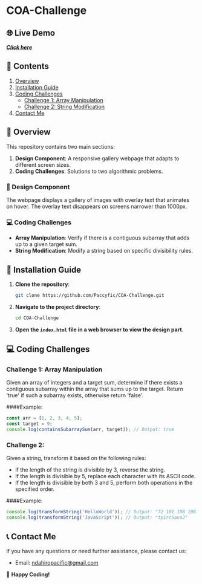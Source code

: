 # COA-Challenge

## 🌐 Live Demo

**_[Click here](https://coa-gallery-challenge.netlify.app/)_**

## 📑 Contents

1. [Overview](#overview)
2. [Installation Guide](#installation-guide)
3. [Coding Challenges](#coding-challenges)
   - [Challenge 1: Array Manipulation](#challenge-1-array-manipulation)
   - [Challenge 2: String Modification](#challenge-2-string-modification)
4. [Contact Me](#contact-me)

## 📖 Overview

This repository contains two main sections:

1. **Design Component**: A responsive gallery webpage that adapts to different screen sizes.
2. **Coding Challenges**: Solutions to two algorithmic problems.

### 🎨 Design Component

The webpage displays a gallery of images with overlay text that animates on hover. The overlay text disappears on screens narrower than 1000px.

### 💻 Coding Challenges

- **Array Manipulation**: Verify if there is a contiguous subarray that adds up to a given target sum.
- **String Modification**: Modify a string based on specific divisibility rules.

## 🔧 Installation Guide

1. **Clone the repository**:
   ```bash
   git clone https://github.com/Paccyfic/COA-Challenge.git
2. **Navigate to the project directory**:
   ```bash
   cd COA-Challenge
3. **Open the `index.html` file in a web browser to view the design part**.

## 💻 Coding Challenges

### Challenge 1: Array Manipulation
Given an array of integers and a target sum, determine if there exists a contiguous subarray within the array that sums up to the target. Return 'true' if such a subarray exists, otherwise return 'false'.

####Example:
```javascript
const arr = [1, 2, 3, 4, 5];
const target = 9;
console.log(containsSubarraySum(arr, target)); // Output: true
```

### Challenge 2:
Given a string, transform it based on the following rules:
- If the length of the string is divisible by 3, reverse the string.
- If the length is divisible by 5, replace each character with its ASCII code.
- If the length is divisible by both 3 and 5, perform both operations in the specified order.

####Example:
```javascript
console.log(transformString('HelloWorld')); // Output: "72 101 108 108 111 87 111 114 108 100"
console.log(transformString('JavaScript')); // Output: "tpircSavaJ"
```
## 📞 Contact Me

If you have any questions or need further assistance, please contact us:

- Email: [ndahiropacific@gmail.com](mailto:ndahiropacific@gmail.com)

🙌 **Happy Coding!**
